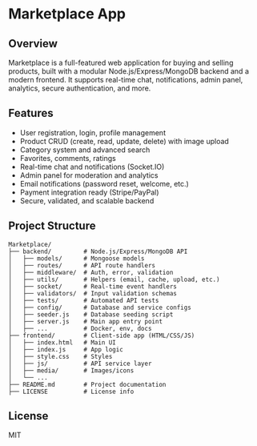 # Marketplace App

## Overview
Marketplace is a full-featured web application for buying and selling products, built with a modular Node.js/Express/MongoDB backend and a modern frontend. It supports real-time chat, notifications, admin panel, analytics, secure authentication, and more.

## Features
- User registration, login, profile management
- Product CRUD (create, read, update, delete) with image upload
- Category system and advanced search
- Favorites, comments, ratings
- Real-time chat and notifications (Socket.IO)
- Admin panel for moderation and analytics
- Email notifications (password reset, welcome, etc.)
- Payment integration ready (Stripe/PayPal)
- Secure, validated, and scalable backend

## Project Structure
```
Marketplace/
├── backend/         # Node.js/Express/MongoDB API
│   ├── models/      # Mongoose models
│   ├── routes/      # API route handlers
│   ├── middleware/  # Auth, error, validation
│   ├── utils/       # Helpers (email, cache, upload, etc.)
│   ├── socket/      # Real-time event handlers
│   ├── validators/  # Input validation schemas
│   ├── tests/       # Automated API tests
│   ├── config/      # Database and service configs
│   ├── seeder.js    # Database seeding script
│   ├── server.js    # Main app entry point
│   ├── ...          # Docker, env, docs
├── frontend/        # Client-side app (HTML/CSS/JS)
│   ├── index.html   # Main UI
│   ├── index.js     # App logic
│   ├── style.css    # Styles
│   ├── js/          # API service layer
│   ├── media/       # Images/icons
│   └── ...
├── README.md        # Project documentation
├── LICENSE          # License info
```
## License
MIT
